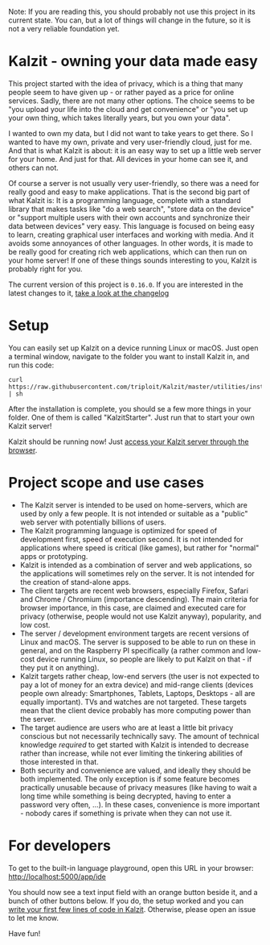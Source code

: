 Note: If you are reading this, you should probably not use this project in its current state. You can, but a lot of things will change in the future, so it is not a very reliable foundation yet.

# Kalzit - owning your data made easy

This project started with the idea of privacy, which is a thing that many people seem to have given up - or rather payed as a price for online services.
Sadly, there are not many other options. The choice seems to be "you upload your life into the cloud and get convenience" or "you set up your own thing, which takes literally years, but you own your data".

I wanted to own my data, but I did not want to take years to get there.
So I wanted to have my own, private and very user-friendly cloud, just for me. And that is what Kalzit is about: it is an easy way to set up a little web server for your home. And just for that. All devices in your home can see it, and others can not. 

Of course a server is not usually very user-friendly, so there was a need for really good and easy to make applications. That is the second big part of what Kalzit is:
It is a programming language, complete with a standard library that makes tasks like "do a web search", "store data on the device" or "support multiple users with their own accounts and synchronize their data between devices" very easy.
This language is focused on being easy to learn, creating graphical user interfaces and working with media. And it avoids some annoyances of other languages. In other words, it is made to be really good for creating rich web applications, which can then run on your home server!
If one of these things sounds interesting to you, Kalzit is probably right for you.

The current version of this project is `0.16.0`. If you are interested in the latest changes to it, [take a look at the changelog](/docs/changelog/0.16.0.md)

# Setup

You can easily set up Kalzit on a device running Linux or macOS.
Just open a terminal window, navigate to the folder you want to install Kalzit in, and run this code:

```
curl https://raw.githubusercontent.com/triploit/Kalzit/master/utilities/installer/main.sh | sh
```

After the installation is complete, you should se a few more things in your folder. One of them is called "KalzitStarter". Just run that to start your own Kalzit server!

Kalzit should be running now! Just [access your Kalzit server through the browser](http://localhost:5000/).

# Project scope and use cases
* The Kalzit server is intended to be used on home-servers, which are used by only a few people. It is not intended or suitable as a "public" web server with potentially billions of users.
* The Kalzit programming language is optimized for speed of development first, speed of execution second. It is not intended for applications where speed is critical (like games), but rather for "normal" apps or prototyping.
* Kalzit is intended as a combination of server and web applications, so the applications will sometimes rely on the server. It is not intended for the creation of stand-alone apps.
* The client targets are recent web browsers, especially Firefox, Safari and Chrome / Chromium (importance descending). The main criteria for browser importance, in this case, are claimed and executed care for privacy (otherwise, people would not use Kalzit anyway), popularity, and low cost.
* The server / development environment targets are recent versions of Linux and macOS. The server is supposed to be able to run on these in general, and on the Raspberry PI specifically (a rather common and low-cost device running Linux, so people are likely to put Kalzit on that - if they put it on anything).
* Kalzit targets rather cheap, low-end servers (the user is not expected to pay a lot of money for an extra device) and mid-range clients (devices people own already: Smartphones, Tablets, Laptops, Desktops - all are equally important). TVs and watches are not targeted. These targets mean that the client device probably has more computing power than the server.
* The target audience are users who are at least a little bit privacy conscious but not necessarily technically savy. The amount of technical knowledge *required* to get started with Kalzit is intended to decrease rather than increase, while not ever limiting the tinkering abilities of those interested in that.
* Both security and convenience are valued, and ideally they should be both implemented. The only exception is if some feature becomes practically unusable because of privacy measures (like having to wait a long time while something is being decrypted, having to enter a password very often, ...). In these cases, convenience is more important - nobody cares if something is private when they can not use it.

# For developers

To get to the built-in language playground, open this URL in your browser: [http://localhost:5000/app/ide](http://localhost:5000/app/ide)

You should now see a text input field with an orange button beside it, and a bunch of other buttons below.
If you do, the setup worked and you can [write your first few lines of code in Kalzit](http://localhost:5000/docs/tutorial/babysteps.md).
Otherwise, please open an issue to let me know.

Have fun!
